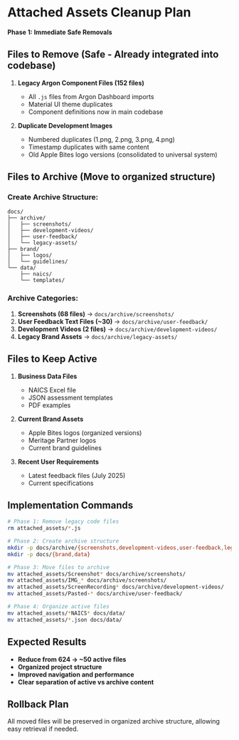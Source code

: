 # Attached Assets Cleanup Plan
**Phase 1: Immediate Safe Removals**

## Files to Remove (Safe - Already integrated into codebase)
1. **Legacy Argon Component Files (152 files)**
   - All `.js` files from Argon Dashboard imports
   - Material UI theme duplicates
   - Component definitions now in main codebase

2. **Duplicate Development Images**
   - Numbered duplicates (1.png, 2.png, 3.png, 4.png)
   - Timestamp duplicates with same content
   - Old Apple Bites logo versions (consolidated to universal system)

## Files to Archive (Move to organized structure)

### Create Archive Structure:
```
docs/
├── archive/
│   ├── screenshots/
│   ├── development-videos/
│   ├── user-feedback/
│   └── legacy-assets/
├── brand/
│   ├── logos/
│   └── guidelines/
└── data/
    ├── naics/
    └── templates/
```

### Archive Categories:
1. **Screenshots (68 files)** → `docs/archive/screenshots/`
2. **User Feedback Text Files (~30)** → `docs/archive/user-feedback/`
3. **Development Videos (2 files)** → `docs/archive/development-videos/`
4. **Legacy Brand Assets** → `docs/archive/legacy-assets/`

## Files to Keep Active
1. **Business Data Files**
   - NAICS Excel file
   - JSON assessment templates
   - PDF examples

2. **Current Brand Assets**
   - Apple Bites logos (organized versions)
   - Meritage Partner logos
   - Current brand guidelines

3. **Recent User Requirements**
   - Latest feedback files (July 2025)
   - Current specifications

## Implementation Commands
```bash
# Phase 1: Remove legacy code files
rm attached_assets/*.js

# Phase 2: Create archive structure
mkdir -p docs/archive/{screenshots,development-videos,user-feedback,legacy-assets}
mkdir -p docs/{brand,data}

# Phase 3: Move files to archive
mv attached_assets/Screenshot* docs/archive/screenshots/
mv attached_assets/IMG_* docs/archive/screenshots/
mv attached_assets/ScreenRecording* docs/archive/development-videos/
mv attached_assets/Pasted-* docs/archive/user-feedback/

# Phase 4: Organize active files
mv attached_assets/*NAICS* docs/data/
mv attached_assets/*.json docs/data/
```

## Expected Results
- **Reduce from 624 → ~50 active files**
- **Organized project structure**
- **Improved navigation and performance**
- **Clear separation of active vs archive content**

## Rollback Plan
All moved files will be preserved in organized archive structure, allowing easy retrieval if needed.